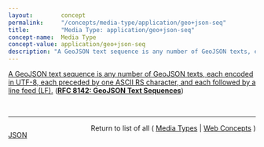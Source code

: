 ```yaml
---
layout:        concept
permalink:     "/concepts/media-type/application/geo+json-seq"
title:         "Media Type: application/geo+json-seq"
concept-name:  Media Type
concept-value: application/geo+json-seq
description: "A GeoJSON text sequence is any number of GeoJSON texts, each encoded in UTF-8, each preceded by one ASCII RS character, and each followed by a line feed (LF)."
---
```


[A GeoJSON text sequence is any number of GeoJSON texts, each encoded in UTF-8, each preceded by one ASCII RS character, and each followed by a line feed (LF).](http://tools.ietf.org/html/rfc8142#section-2 "Read documentation for Media Type &#34;application/geo+json-seq&#34;") (**[RFC 8142: GeoJSON Text Sequences](/specs/IETF/RFC/8142 "This document describes the GeoJSON text sequence format and &#34;application/geo+json-seq&#34; media type. This format is based on JavaScript Object Notation (JSON) Text Sequences and GeoJSON, and makes arbitrarily large geographic datasets incrementally parseable without restricting the form of GeoJSON texts within a sequence.")**)

<br/>
<hr/>

<p style="float : left"><a href="./application/geo+json-seq.json" title="JSON representing this particular Web Concept value">JSON</a></p>
<p style="text-align: right">Return to list of all ( <a href="../media-type/">Media Types</a> | <a href="../">Web Concepts</a> )</p>
